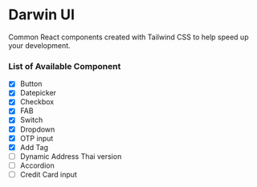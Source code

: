 # Darwin UI

Common React components created with Tailwind CSS
to help speed up your development.

### List of Available Component
- [x] Button
- [x] Datepicker
- [x] Checkbox
- [x] FAB
- [x] Switch
- [x] Dropdown
- [x] OTP input
- [x] Add Tag
- [ ] Dynamic Address Thai version
- [ ] Accordion
- [ ] Credit Card input